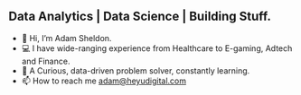 ## Data Analytics | Data Science | Building Stuff. 

- 👋 Hi, I’m Adam Sheldon.
- 💻 I have wide-ranging experience from Healthcare to E-gaming, Adtech and Finance. 
- 🌱 A Curious, data-driven problem solver, constantly learning.
- 📫 How to reach me adam@heyudigital.com






